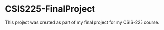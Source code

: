 # CSIS225-FinalProject
This project was created as part of my final project for my CSIS-225 course.
